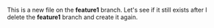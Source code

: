 This is a new file on the **feature1** branch. Let's see if it still exists after I delete the **feature1** branch and create it again.
